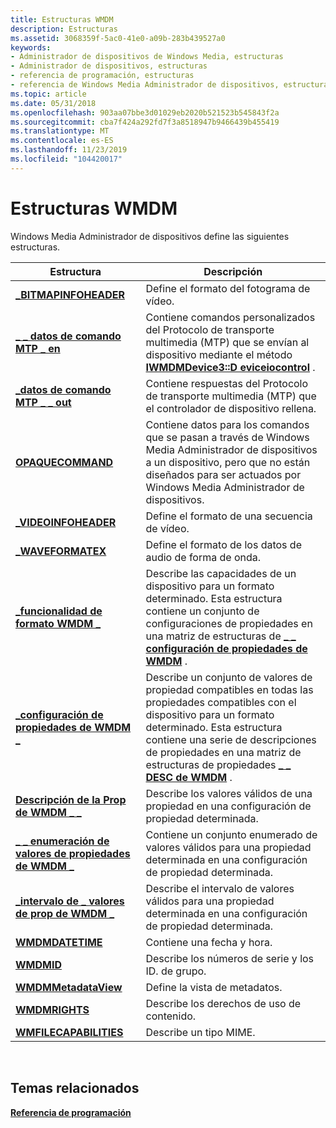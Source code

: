 ```yaml
---
title: Estructuras WMDM
description: Estructuras
ms.assetid: 3068359f-5ac0-41e0-a09b-283b439527a0
keywords:
- Administrador de dispositivos de Windows Media, estructuras
- Administrador de dispositivos, estructuras
- referencia de programación, estructuras
- referencia de Windows Media Administrador de dispositivos, estructuras
ms.topic: article
ms.date: 05/31/2018
ms.openlocfilehash: 903aa07bbe3d01029eb2020b521523b545843f2a
ms.sourcegitcommit: cba7f424a292fd7f3a8518947b9466439b455419
ms.translationtype: MT
ms.contentlocale: es-ES
ms.lasthandoff: 11/23/2019
ms.locfileid: "104420017"
---
```

# <a name="wmdm-structures"></a>Estructuras WMDM

Windows Media Administrador de dispositivos define las siguientes estructuras.



| Estructura                                                   | Descripción                                                                                                                                                                                                                                              |
|-------------------------------------------------------------|----------------------------------------------------------------------------------------------------------------------------------------------------------------------------------------------------------------------------------------------------------|
| [**\_BITMAPINFOHEADER**](-bitmapinfoheader.md)             | Define el formato del fotograma de vídeo.                                                                                                                                                                                                                       |
| [**\_ \_ datos de comando MTP \_ en**](/windows/desktop/api/MtpExt/ns-mtpext-mtp_command_data_in)       | Contiene comandos personalizados del Protocolo de transporte multimedia (MTP) que se envían al dispositivo mediante el método [**IWMDMDevice3::D eviceiocontrol**](/windows/desktop/api/mswmdm/nf-mswmdm-iwmdmdevice3-deviceiocontrol) .                                                                           |
| [**\_datos de comando MTP \_ \_ out**](/windows/desktop/api/MtpExt/ns-mtpext-mtp_command_data_out)     | Contiene respuestas del Protocolo de transporte multimedia (MTP) que el controlador de dispositivo rellena.                                                                                                                                                                  |
| [**OPAQUECOMMAND**](opaquecommand.md)                      | Contiene datos para los comandos que se pasan a través de Windows Media Administrador de dispositivos a un dispositivo, pero que no están diseñados para ser actuados por Windows Media Administrador de dispositivos.                                                                                       |
| [**\_VIDEOINFOHEADER**](-videoinfoheader.md)               | Define el formato de una secuencia de vídeo.                                                                                                                                                                                                                    |
| [**\_WAVEFORMATEX**](-waveformatex.md)                     | Define el formato de los datos de audio de forma de onda.                                                                                                                                                                                                               |
| [**\_funcionalidad de formato WMDM \_**](wmdm-format-capability.md)  | Describe las capacidades de un dispositivo para un formato determinado. Esta estructura contiene un conjunto de configuraciones de propiedades en una matriz de estructuras de [**\_ \_ configuración de propiedades de WMDM**](wmdm-prop-config.md) .                                                       |
| [**\_configuración de propiedades de WMDM \_**](wmdm-prop-config.md)              | Describe un conjunto de valores de propiedad compatibles en todas las propiedades compatibles con el dispositivo para un formato determinado. Esta estructura contiene una serie de descripciones de propiedades en una matriz de estructuras de propiedades [**\_ \_ DESC de WMDM**](wmdm-prop-desc.md) . |
| [**Descripción de la Prop de WMDM \_ \_**](wmdm-prop-desc.md)                  | Describe los valores válidos de una propiedad en una configuración de propiedad determinada.                                                                                                                                                                             |
| [**\_ \_ enumeración de valores de propiedades de WMDM \_**](wmdm-prop-values-enum.md)   | Contiene un conjunto enumerado de valores válidos para una propiedad determinada en una configuración de propiedad determinada.                                                                                                                                             |
| [**\_intervalo de \_ valores de prop de WMDM \_**](wmdm-prop-values-range.md) | Describe el intervalo de valores válidos para una propiedad determinada en una configuración de propiedad determinada.                                                                                                                                                        |
| [**WMDMDATETIME**](wmdmdatetime.md)                        | Contiene una fecha y hora.                                                                                                                                                                                                                                |
| [**WMDMID**](wmdmid.md)                                    | Describe los números de serie y los ID. de grupo.                                                                                                                                                                                                                  |
| [**WMDMMetadataView**](wmdmmetadataview.md)                | Define la vista de metadatos.                                                                                                                                                                                                                               |
| [**WMDMRIGHTS**](wmdmrights.md)                            | Describe los derechos de uso de contenido.                                                                                                                                                                                                                            |
| [**WMFILECAPABILITIES**](wmfilecapabilities.md)            | Describe un tipo MIME.                                                                                                                                                                                                                                   |



 

## <a name="related-topics"></a>Temas relacionados

<dl> <dt>

[**Referencia de programación**](programming-reference.md)
</dt> </dl>

 

 




